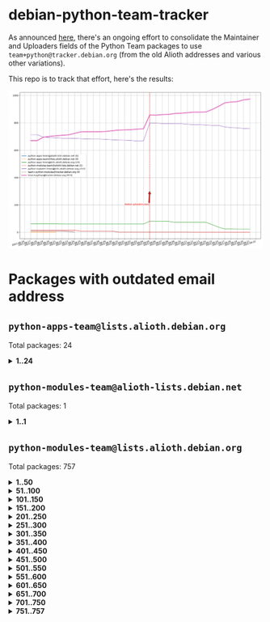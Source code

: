 # debian-python-team-tracker



As announced [here](https://lists.debian.org/debian-python/2021/08/msg00006.html), there's an ongoing effort to consolidate the Maintainer and Uploaders fields of the Python Team packages to use `team+python@tracker.debian.org` (from the old Alioth addresses and various other variations).



This repo is to track that effort, here's the results:



![Python team emails](images/python_team_emails.svg)


# Packages with outdated email address

## `python-apps-team@lists.alioth.debian.org`
Total packages: 24
<details>
<summary><b>1..24</b></summary>


| # | Package | Version |
| --- | --- | --- |
| 1 | [alot](https://tracker.debian.org/alot) | 0.9.1-2 |
| 2 | [archmage](https://tracker.debian.org/archmage) | 1:0.4.2.1-1 |
| 3 | [beets](https://tracker.debian.org/beets) | 1.4.9-7 |
| 4 | [ctop](https://tracker.debian.org/ctop) | 1.0.0-2.1 |
| 5 | [cython](https://tracker.debian.org/cython) | 0.29.14-1 |
| 6 | [db2twitter](https://tracker.debian.org/db2twitter) | 0.6-1.1 |
| 7 | [dodgy](https://tracker.debian.org/dodgy) | 0.1.9-3 |
| 8 | [etm](https://tracker.debian.org/etm) | 3.2.30-1.1 |
| 9 | [firmware-microbit-micropython](https://tracker.debian.org/firmware-microbit-micropython) | 1.0.1-2 |
| 10 | [flatlatex](https://tracker.debian.org/flatlatex) | 0.8-1.1 |
| 11 | [freealchemist](https://tracker.debian.org/freealchemist) | 0.5-1.1 |
| 12 | [kanboard-cli](https://tracker.debian.org/kanboard-cli) | 0.0.2-1.1 |
| 13 | [lightyears](https://tracker.debian.org/lightyears) | 1.4-2 |
| 14 | [muttdown](https://tracker.debian.org/muttdown) | 0.3.4-1 |
| 15 | [pelican](https://tracker.debian.org/pelican) | 4.0.1+dfsg-1.1 |
| 16 | [pipenv](https://tracker.debian.org/pipenv) | 11.9.0-1.1 |
| 17 | [prospector](https://tracker.debian.org/prospector) | 1.1.7-2 |
| 18 | [pybik](https://tracker.debian.org/pybik) | 3.0-3.1 |
| 19 | [radon](https://tracker.debian.org/radon) | 4.1.0+dfsg-1 |
| 20 | [retweet](https://tracker.debian.org/retweet) | 0.10-1.1 |
| 21 | [sen](https://tracker.debian.org/sen) | 0.6.1-0.1 |
| 22 | [sinntp](https://tracker.debian.org/sinntp) | 1.6-1.2 |
| 23 | [smem](https://tracker.debian.org/smem) | 1.5-1.1 |
| 24 | [voltron](https://tracker.debian.org/voltron) | 0.1.7+git20200109-1.1 |
</details>

## `python-modules-team@alioth-lists.debian.net`
Total packages: 1
<details>
<summary><b>1..1</b></summary>


| # | Package | Version |
| --- | --- | --- |
| 1 | [setuptools-scm](https://tracker.debian.org/setuptools-scm) | 4.1.2-3 |
</details>

## `python-modules-team@lists.alioth.debian.org`
Total packages: 757
<details>
<summary><b>1..50</b></summary>


| # | Package | Version |
| --- | --- | --- |
| 1 | [aiowsgi](https://tracker.debian.org/aiowsgi) | 0.7-1.1 |
| 2 | [anorack](https://tracker.debian.org/anorack) | 0.2.7-1 |
| 3 | [anosql](https://tracker.debian.org/anosql) | 1.0.1-1 |
| 4 | [appdirs](https://tracker.debian.org/appdirs) | 1.4.4-1 |
| 5 | [asn1crypto](https://tracker.debian.org/asn1crypto) | 1.4.0-1 |
| 6 | [astral](https://tracker.debian.org/astral) | 1.6.1-2 |
| 7 | [authheaders](https://tracker.debian.org/authheaders) | 0.13.0-1 |
| 8 | [authres](https://tracker.debian.org/authres) | 1.2.0-2 |
| 9 | [automat](https://tracker.debian.org/automat) | 20.2.0-1 |
| 10 | [azure-cosmos-table-python](https://tracker.debian.org/azure-cosmos-table-python) | 1.0.5+git20191025-5 |
| 11 | [babelfish](https://tracker.debian.org/babelfish) | 0.5.4-3 |
| 12 | [bdist-nsi](https://tracker.debian.org/bdist-nsi) | 0.1.5-2 |
| 13 | [behave](https://tracker.debian.org/behave) | 1.2.6-3 |
| 14 | [bernhard](https://tracker.debian.org/bernhard) | 0.2.6-2 |
| 15 | [betamax](https://tracker.debian.org/betamax) | 0.8.1-2 |
| 16 | [bibtexparser](https://tracker.debian.org/bibtexparser) | 1.1.0+ds-3 |
| 17 | [binaryornot](https://tracker.debian.org/binaryornot) | 0.4.4+dfsg-4 |
| 18 | [bitstruct](https://tracker.debian.org/bitstruct) | 8.9.0-1 |
| 19 | [blessings](https://tracker.debian.org/blessings) | 1.6-3 |
| 20 | [blinker](https://tracker.debian.org/blinker) | 1.4+dfsg1-0.3 |
| 21 | [bottleneck](https://tracker.debian.org/bottleneck) | 1.2.1+ds1-2 |
| 22 | [case](https://tracker.debian.org/case) | 1.5.3+dfsg-3 |
| 23 | [celery-batches](https://tracker.debian.org/celery-batches) | 0.2-2 |
| 24 | [celery-haystack](https://tracker.debian.org/celery-haystack) | 0.10-4 |
| 25 | [cerealizer](https://tracker.debian.org/cerealizer) | 0.8.1-3 |
| 26 | [chardet](https://tracker.debian.org/chardet) | 4.0.0-1 |
| 27 | [chargebee-python](https://tracker.debian.org/chargebee-python) | 1.6.6-1 |
| 28 | [chargebee2-python](https://tracker.debian.org/chargebee2-python) | 2.7.3-1 |
| 29 | [circuits](https://tracker.debian.org/circuits) | 3.1.0+ds1-2 |
| 30 | [codicefiscale](https://tracker.debian.org/codicefiscale) | 0.9+ds0-2 |
| 31 | [colorclass](https://tracker.debian.org/colorclass) | 2.2.0-2.1 |
| 32 | [colorspacious](https://tracker.debian.org/colorspacious) | 1.1.2-2 |
| 33 | [commonmark](https://tracker.debian.org/commonmark) | 0.9.1-3 |
| 34 | [configobj](https://tracker.debian.org/configobj) | 5.0.6-4 |
| 35 | [constantly](https://tracker.debian.org/constantly) | 15.1.0-2 |
| 36 | [contextlib2](https://tracker.debian.org/contextlib2) | 0.6.0.post1-1 |
| 37 | [cookiecutter](https://tracker.debian.org/cookiecutter) | 1.6.0-4 |
| 38 | [coreapi](https://tracker.debian.org/coreapi) | 2.3.3-4 |
| 39 | [coreschema](https://tracker.debian.org/coreschema) | 0.0.4-3 |
| 40 | [cov-core](https://tracker.debian.org/cov-core) | 1.15.0-3 |
| 41 | [cppy](https://tracker.debian.org/cppy) | 1.1.0-2 |
| 42 | [cram](https://tracker.debian.org/cram) | 0.7-4 |
| 43 | [cssutils](https://tracker.debian.org/cssutils) | 1.0.2-3 |
| 44 | [d2to1](https://tracker.debian.org/d2to1) | 0.2.12-2 |
| 45 | [deap](https://tracker.debian.org/deap) | 1.3.1-2 |
| 46 | [debiancontributors](https://tracker.debian.org/debiancontributors) | 0.7.8-2 |
| 47 | [defusedxml](https://tracker.debian.org/defusedxml) | 0.6.0-2 |
| 48 | [devpi-common](https://tracker.debian.org/devpi-common) | 3.2.2-1.1 |
| 49 | [django-ajax-selects](https://tracker.debian.org/django-ajax-selects) | 1.7.0-3 |
| 50 | [django-anymail](https://tracker.debian.org/django-anymail) | 7.1.0-1 |
</details>
<details>
<summary><b>51..100</b></summary>

| # | Package | Version |
| --- | --- | --- |
| 51 | [django-bitfield](https://tracker.debian.org/django-bitfield) | 1.9.6-2 |
| 52 | [django-countries](https://tracker.debian.org/django-countries) | 6.0-1 |
| 53 | [django-dirtyfields](https://tracker.debian.org/django-dirtyfields) | 1.3.1-2 |
| 54 | [django-downloadview](https://tracker.debian.org/django-downloadview) | 2.1.1-1 |
| 55 | [django-environ](https://tracker.debian.org/django-environ) | 0.4.4-2 |
| 56 | [django-filter](https://tracker.debian.org/django-filter) | 2.4.0-1 |
| 57 | [django-fsm-admin](https://tracker.debian.org/django-fsm-admin) | 1.2.4-2 |
| 58 | [django-guardian](https://tracker.debian.org/django-guardian) | 2.0.0-2 |
| 59 | [django-hvad](https://tracker.debian.org/django-hvad) | 1.8.0-1.1 |
| 60 | [django-impersonate](https://tracker.debian.org/django-impersonate) | 1.5-1 |
| 61 | [django-js-reverse](https://tracker.debian.org/django-js-reverse) | 0.7.3-1.1 |
| 62 | [django-macaddress](https://tracker.debian.org/django-macaddress) | 1.5.0-2 |
| 63 | [django-maintenancemode](https://tracker.debian.org/django-maintenancemode) | 0.11.3-1 |
| 64 | [django-markupfield](https://tracker.debian.org/django-markupfield) | 2.0.0-1 |
| 65 | [django-memoize](https://tracker.debian.org/django-memoize) | 2.2.0+dfsg-1 |
| 66 | [django-nose](https://tracker.debian.org/django-nose) | 1.4.6-2.1 |
| 67 | [django-notification](https://tracker.debian.org/django-notification) | 1.2.0-3 |
| 68 | [django-organizations](https://tracker.debian.org/django-organizations) | 1.1.2-1 |
| 69 | [django-pagination](https://tracker.debian.org/django-pagination) | 1.0.7-4 |
| 70 | [django-paintstore](https://tracker.debian.org/django-paintstore) | 0.2-4 |
| 71 | [django-picklefield](https://tracker.debian.org/django-picklefield) | 3.0.1-1 |
| 72 | [django-pipeline](https://tracker.debian.org/django-pipeline) | 1.6.14-3 |
| 73 | [django-q](https://tracker.debian.org/django-q) | 1.2.1-1 |
| 74 | [django-recurrence](https://tracker.debian.org/django-recurrence) | 1.10.3-1 |
| 75 | [django-redis-sessions](https://tracker.debian.org/django-redis-sessions) | 0.6.1-2 |
| 76 | [django-sass-processor](https://tracker.debian.org/django-sass-processor) | 0.8.2-1 |
| 77 | [django-setuptest](https://tracker.debian.org/django-setuptest) | 0.2.1-4 |
| 78 | [django-simple-redis-admin](https://tracker.debian.org/django-simple-redis-admin) | 1.4.0-2 |
| 79 | [django-stronghold](https://tracker.debian.org/django-stronghold) | 0.3.0+debian-2 |
| 80 | [django-uwsgi](https://tracker.debian.org/django-uwsgi) | 0.2.2-2 |
| 81 | [django-webpack-loader](https://tracker.debian.org/django-webpack-loader) | 0.6.0-2 |
| 82 | [django-websocket-redis](https://tracker.debian.org/django-websocket-redis) | 0.4.7-2 |
| 83 | [django-wkhtmltopdf](https://tracker.debian.org/django-wkhtmltopdf) | 3.3.0-1 |
| 84 | [django-xmlrpc](https://tracker.debian.org/django-xmlrpc) | 0.1.8-2 |
| 85 | [djangorestframework-api-key](https://tracker.debian.org/djangorestframework-api-key) | 2.0.0-2 |
| 86 | [djangorestframework-filters](https://tracker.debian.org/djangorestframework-filters) | 1.0.0.dev0-1 |
| 87 | [dkimpy](https://tracker.debian.org/dkimpy) | 1.0.5-1 |
| 88 | [dnsdiag](https://tracker.debian.org/dnsdiag) | 1.7.0-1 |
| 89 | [dnspython](https://tracker.debian.org/dnspython) | 2.0.0-1 |
| 90 | [dockerpty](https://tracker.debian.org/dockerpty) | 0.4.1-2 |
| 91 | [dominate](https://tracker.debian.org/dominate) | 2.3.1-2 |
| 92 | [doublex](https://tracker.debian.org/doublex) | 1.9.2-1 |
| 93 | [drf-generators](https://tracker.debian.org/drf-generators) | 0.5.0-1 |
| 94 | [easyprocess](https://tracker.debian.org/easyprocess) | 0.2.5-2 |
| 95 | [elasticsearch-curator](https://tracker.debian.org/elasticsearch-curator) | 5.8.1-1 |
| 96 | [entrypoints](https://tracker.debian.org/entrypoints) | 0.3-3 |
| 97 | [enum34](https://tracker.debian.org/enum34) | 1.1.6-4 |
| 98 | [enzyme](https://tracker.debian.org/enzyme) | 0.4.1-2 |
| 99 | [exam](https://tracker.debian.org/exam) | 0.10.5-3 |
| 100 | [factory-boy](https://tracker.debian.org/factory-boy) | 2.11.1-3 |
</details>
<details>
<summary><b>101..150</b></summary>

| # | Package | Version |
| --- | --- | --- |
| 101 | [faker](https://tracker.debian.org/faker) | 0.9.3-0.1 |
| 102 | [fakesleep](https://tracker.debian.org/fakesleep) | 0.1-2 |
| 103 | [fastchunking](https://tracker.debian.org/fastchunking) | 0.0.3-2 |
| 104 | [fastkml](https://tracker.debian.org/fastkml) | 0.11-3 |
| 105 | [feedgenerator](https://tracker.debian.org/feedgenerator) | 1.9-2 |
| 106 | [flake8-docstrings](https://tracker.debian.org/flake8-docstrings) | 1.1.0-1.1 |
| 107 | [flake8-polyfill](https://tracker.debian.org/flake8-polyfill) | 1.0.2-2 |
| 108 | [flask-api](https://tracker.debian.org/flask-api) | 1.1+dfsg-1.1 |
| 109 | [flask-assets](https://tracker.debian.org/flask-assets) | 2.0-1 |
| 110 | [flask-babelex](https://tracker.debian.org/flask-babelex) | 0.9.4-1 |
| 111 | [flask-bcrypt](https://tracker.debian.org/flask-bcrypt) | 0.7.1-2 |
| 112 | [flask-compress](https://tracker.debian.org/flask-compress) | 1.4.0-3 |
| 113 | [flask-gravatar](https://tracker.debian.org/flask-gravatar) | 0.4.2-2 |
| 114 | [flask-htmlmin](https://tracker.debian.org/flask-htmlmin) | 1.3.2-2 |
| 115 | [flask-ldapconn](https://tracker.debian.org/flask-ldapconn) | 0.7.2-1.1 |
| 116 | [flask-limiter](https://tracker.debian.org/flask-limiter) | 1.0.1-2 |
| 117 | [flask-login](https://tracker.debian.org/flask-login) | 0.5.0-1 |
| 118 | [flask-mail](https://tracker.debian.org/flask-mail) | 0.9.1+dfsg1-1.1 |
| 119 | [flask-mongoengine](https://tracker.debian.org/flask-mongoengine) | 0.9.3-4 |
| 120 | [flask-multistatic](https://tracker.debian.org/flask-multistatic) | 1.0-2 |
| 121 | [flask-paranoid](https://tracker.debian.org/flask-paranoid) | 0.2.0-3.1 |
| 122 | [flask-principal](https://tracker.debian.org/flask-principal) | 0.4.0-2 |
| 123 | [flask-script](https://tracker.debian.org/flask-script) | 2.0.6-2 |
| 124 | [flask-silk](https://tracker.debian.org/flask-silk) | 0.2-18 |
| 125 | [flask-wtf](https://tracker.debian.org/flask-wtf) | 0.14.3-1 |
| 126 | [flufl.bounce](https://tracker.debian.org/flufl.bounce) | 3.0.1-1 |
| 127 | [flufl.enum](https://tracker.debian.org/flufl.enum) | 4.1.1-3 |
| 128 | [flufl.i18n](https://tracker.debian.org/flufl.i18n) | 3.0.1-1 |
| 129 | [flufl.lock](https://tracker.debian.org/flufl.lock) | 5.0.1-1 |
| 130 | [flufl.password](https://tracker.debian.org/flufl.password) | 1.3-3 |
| 131 | [flufl.testing](https://tracker.debian.org/flufl.testing) | 0.7-2 |
| 132 | [freetype-py](https://tracker.debian.org/freetype-py) | 2.2.0-1 |
| 133 | [gerritlib](https://tracker.debian.org/gerritlib) | 0.8.0-2 |
| 134 | [gmplot](https://tracker.debian.org/gmplot) | 1.2.0-2 |
| 135 | [gpxpy](https://tracker.debian.org/gpxpy) | 1.4.2-1 |
| 136 | [gtextfsm](https://tracker.debian.org/gtextfsm) | 1.1.0-2 |
| 137 | [gtts](https://tracker.debian.org/gtts) | 2.0.3-1 |
| 138 | [gtts-token](https://tracker.debian.org/gtts-token) | 1.1.3-1 |
| 139 | [guzzle-sphinx-theme](https://tracker.debian.org/guzzle-sphinx-theme) | 0.7.11-5 |
| 140 | [hachoir](https://tracker.debian.org/hachoir) | 3.1.0+dfsg-3 |
| 141 | [haproxy-log-analysis](https://tracker.debian.org/haproxy-log-analysis) | 2.0~b0-2 |
| 142 | [heapdict](https://tracker.debian.org/heapdict) | 1.0.1-1 |
| 143 | [hiro](https://tracker.debian.org/hiro) | 0.5-2 |
| 144 | [httpx](https://tracker.debian.org/httpx) | 0.16.1-1 |
| 145 | [hyperlink](https://tracker.debian.org/hyperlink) | 19.0.0-2 |
| 146 | [hypothesis-auto](https://tracker.debian.org/hypothesis-auto) | 1.1.4-2 |
| 147 | [importmagic](https://tracker.debian.org/importmagic) | 0.1.7-2 |
| 148 | [inflection](https://tracker.debian.org/inflection) | 0.3.1-2 |
| 149 | [ipdb](https://tracker.debian.org/ipdb) | 0.13.3-1 |
| 150 | [isodate](https://tracker.debian.org/isodate) | 0.6.0-2 |
</details>
<details>
<summary><b>151..200</b></summary>

| # | Package | Version |
| --- | --- | --- |
| 151 | [itypes](https://tracker.debian.org/itypes) | 1.1.0-4 |
| 152 | [jaraco.itertools](https://tracker.debian.org/jaraco.itertools) | 2.0.1-4 |
| 153 | [javaproperties](https://tracker.debian.org/javaproperties) | 0.7.0-1 |
| 154 | [jinja2-time](https://tracker.debian.org/jinja2-time) | 0.2.0-2 |
| 155 | [jpy](https://tracker.debian.org/jpy) | 0.9.0-3 |
| 156 | [jpylyzer](https://tracker.debian.org/jpylyzer) | 2.0.0-3 |
| 157 | [json-tricks](https://tracker.debian.org/json-tricks) | 3.11.0-2 |
| 158 | [jsonhyperschema-codec](https://tracker.debian.org/jsonhyperschema-codec) | 1.0.3-2 |
| 159 | [jsonpickle](https://tracker.debian.org/jsonpickle) | 1.2-1 |
| 160 | [junos-eznc](https://tracker.debian.org/junos-eznc) | 2.1.7-3 |
| 161 | [jupyter-sphinx-theme](https://tracker.debian.org/jupyter-sphinx-theme) | 0.0.6+ds1-10 |
| 162 | [kitchen](https://tracker.debian.org/kitchen) | 1.2.6-2 |
| 163 | [kivy](https://tracker.debian.org/kivy) | 1.11.0-2 |
| 164 | [kiwisolver](https://tracker.debian.org/kiwisolver) | 1.3.1-1 |
| 165 | [lazr.delegates](https://tracker.debian.org/lazr.delegates) | 2.0.3-2 |
| 166 | [lazr.smtptest](https://tracker.debian.org/lazr.smtptest) | 2.0.3-2 |
| 167 | [lexicon](https://tracker.debian.org/lexicon) | 3.3.17-1 |
| 168 | [libthumbor](https://tracker.debian.org/libthumbor) | 1.3.3-2 |
| 169 | [logilab-constraint](https://tracker.debian.org/logilab-constraint) | 0.6.0-2 |
| 170 | [mako](https://tracker.debian.org/mako) | 1.1.3+ds1-2 |
| 171 | [mando](https://tracker.debian.org/mando) | 0.6.4-5 |
| 172 | [manuel](https://tracker.debian.org/manuel) | 1.10.1-2 |
| 173 | [markupsafe](https://tracker.debian.org/markupsafe) | 1.1.1-1 |
| 174 | [mercurial-extension-utils](https://tracker.debian.org/mercurial-extension-utils) | 1.5.1-1 |
| 175 | [mercurial-extension-utils](https://tracker.debian.org/mercurial-extension-utils) | 1.5.1-3 |
| 176 | [mercurial-keyring](https://tracker.debian.org/mercurial-keyring) | 1.3.1-3 |
| 177 | [microsoft-authentication-extensions-for-python](https://tracker.debian.org/microsoft-authentication-extensions-for-python) | 0.3.0-1 |
| 178 | [milksnake](https://tracker.debian.org/milksnake) | 0.1.5-1 |
| 179 | [mimerender](https://tracker.debian.org/mimerender) | 0.6.0-2 |
| 180 | [mmllib](https://tracker.debian.org/mmllib) | 0.3.0.post1-2 |
| 181 | [mockldap](https://tracker.debian.org/mockldap) | 0.3.0-4 |
| 182 | [modernize](https://tracker.debian.org/modernize) | 0.7-2 |
| 183 | [moksha.common](https://tracker.debian.org/moksha.common) | 1.2.5-4 |
| 184 | [more-itertools](https://tracker.debian.org/more-itertools) | 4.2.0-3 |
| 185 | [mrtparse](https://tracker.debian.org/mrtparse) | 1.6-2 |
| 186 | [multiprocess](https://tracker.debian.org/multiprocess) | 0.70.11.1-1 |
| 187 | [musicbrainzngs](https://tracker.debian.org/musicbrainzngs) | 0.7.1-2 |
| 188 | [mutagen](https://tracker.debian.org/mutagen) | 1.45.1-2 |
| 189 | [mwic](https://tracker.debian.org/mwic) | 0.7.8-1 |
| 190 | [mysql-connector-python](https://tracker.debian.org/mysql-connector-python) | 8.0.15-2 |
| 191 | [nb2plots](https://tracker.debian.org/nb2plots) | 0.6-2 |
| 192 | [netifaces](https://tracker.debian.org/netifaces) | 0.10.9-0.2 |
| 193 | [netmiko](https://tracker.debian.org/netmiko) | 2.4.2-1 |
| 194 | [networkx](https://tracker.debian.org/networkx) | 2.5+ds-2 |
| 195 | [nose](https://tracker.debian.org/nose) | 1.3.7-6 |
| 196 | [nose](https://tracker.debian.org/nose) | 1.3.7-7 |
| 197 | [nose2](https://tracker.debian.org/nose2) | 0.9.2-1 |
| 198 | [nose2-cov](https://tracker.debian.org/nose2-cov) | 1.0a4-3 |
| 199 | [ntplib](https://tracker.debian.org/ntplib) | 0.3.3-2 |
| 200 | [numpy-stl](https://tracker.debian.org/numpy-stl) | 2.9.0-1 |
</details>
<details>
<summary><b>201..250</b></summary>

| # | Package | Version |
| --- | --- | --- |
| 201 | [numpydoc](https://tracker.debian.org/numpydoc) | 1.1.0-3 |
| 202 | [obsub](https://tracker.debian.org/obsub) | 0.2-4 |
| 203 | [okasha](https://tracker.debian.org/okasha) | 0.2.4-4 |
| 204 | [overpass](https://tracker.debian.org/overpass) | 0.7-1 |
| 205 | [paramiko](https://tracker.debian.org/paramiko) | 2.7.2-1 |
| 206 | [pastescript](https://tracker.debian.org/pastescript) | 2.0.2-4 |
| 207 | [pcapy](https://tracker.debian.org/pcapy) | 0.11.4-2 |
| 208 | [pdfkit](https://tracker.debian.org/pdfkit) | 0.6.1-2 |
| 209 | [pep8](https://tracker.debian.org/pep8) | 1.7.1-9 |
| 210 | [pep8-naming](https://tracker.debian.org/pep8-naming) | 0.10.0-1 |
| 211 | [pg8000](https://tracker.debian.org/pg8000) | 1.10.6-2 |
| 212 | [pidcat](https://tracker.debian.org/pidcat) | 2.1.0-4 |
| 213 | [pilkit](https://tracker.debian.org/pilkit) | 2.0-3 |
| 214 | [plastex](https://tracker.debian.org/plastex) | 2.1-2 |
| 215 | [ply](https://tracker.debian.org/ply) | 3.11-4 |
| 216 | [portio](https://tracker.debian.org/portio) | 0.5-4 |
| 217 | [postgresfixture](https://tracker.debian.org/postgresfixture) | 0.4.2-1 |
| 218 | [power](https://tracker.debian.org/power) | 1.4+dfsg-4 |
| 219 | [pprintpp](https://tracker.debian.org/pprintpp) | 0.4.0-2 |
| 220 | [preggy](https://tracker.debian.org/preggy) | 1.4.4-1 |
| 221 | [prettytable](https://tracker.debian.org/prettytable) | 0.7.2-5 |
| 222 | [proxmoxer](https://tracker.debian.org/proxmoxer) | 1.0.3-2 |
| 223 | [ptable](https://tracker.debian.org/ptable) | 0.9.2-2 |
| 224 | [py-macaroon-bakery](https://tracker.debian.org/py-macaroon-bakery) | 1.3.1-1 |
| 225 | [py-radix](https://tracker.debian.org/py-radix) | 0.10.0-3 |
| 226 | [py3dns](https://tracker.debian.org/py3dns) | 3.2.1-1 |
| 227 | [pyacoustid](https://tracker.debian.org/pyacoustid) | 1.2.0-2 |
| 228 | [pyasn1](https://tracker.debian.org/pyasn1) | 0.4.8-1 |
| 229 | [pybindgen](https://tracker.debian.org/pybindgen) | 0.20.0+dfsg1-2 |
| 230 | [pycairo](https://tracker.debian.org/pycairo) | 1.16.2-3 |
| 231 | [pycairo](https://tracker.debian.org/pycairo) | 1.16.2-4 |
| 232 | [pycallgraph](https://tracker.debian.org/pycallgraph) | 1.1.3-1.2 |
| 233 | [pycares](https://tracker.debian.org/pycares) | 3.1.1-1 |
| 234 | [pychm](https://tracker.debian.org/pychm) | 0.8.6-2 |
| 235 | [pycifrw](https://tracker.debian.org/pycifrw) | 4.4-2 |
| 236 | [pyclamd](https://tracker.debian.org/pyclamd) | 0.4.0-2 |
| 237 | [pycodestyle](https://tracker.debian.org/pycodestyle) | 2.6.0-1 |
| 238 | [pycparser](https://tracker.debian.org/pycparser) | 2.20-3 |
| 239 | [pycryptodome](https://tracker.debian.org/pycryptodome) | 3.9.7+dfsg1-1 |
| 240 | [pycxx](https://tracker.debian.org/pycxx) | 7.1.4-0.1 |
| 241 | [pydbus](https://tracker.debian.org/pydbus) | 0.6.0-4 |
| 242 | [pydenticon](https://tracker.debian.org/pydenticon) | 0.3.1-2 |
| 243 | [pydispatcher](https://tracker.debian.org/pydispatcher) | 2.0.5-2 |
| 244 | [pydle](https://tracker.debian.org/pydle) | 0.9.4-2 |
| 245 | [pyeapi](https://tracker.debian.org/pyeapi) | 0.8.1-2 |
| 246 | [pyee](https://tracker.debian.org/pyee) | 7.0.2-1 |
| 247 | [pyenchant](https://tracker.debian.org/pyenchant) | 3.2.0-1 |
| 248 | [pyfg](https://tracker.debian.org/pyfg) | 0.50-2 |
| 249 | [pyfiglet](https://tracker.debian.org/pyfiglet) | 0.8.0+dfsg-1 |
| 250 | [pyfribidi](https://tracker.debian.org/pyfribidi) | 0.12.0+repack-7 |
</details>
<details>
<summary><b>251..300</b></summary>

| # | Package | Version |
| --- | --- | --- |
| 251 | [pygame](https://tracker.debian.org/pygame) | 1.9.6+dfsg-2 |
| 252 | [pygeoif](https://tracker.debian.org/pygeoif) | 0.7-2 |
| 253 | [pygithub](https://tracker.debian.org/pygithub) | 1.43.7-1 |
| 254 | [pygments](https://tracker.debian.org/pygments) | 2.3.1+dfsg-3 |
| 255 | [pygtail](https://tracker.debian.org/pygtail) | 0.6.1-2 |
| 256 | [pygtkspellcheck](https://tracker.debian.org/pygtkspellcheck) | 4.0.5-2 |
| 257 | [pyhamcrest](https://tracker.debian.org/pyhamcrest) | 1.9.0-3 |
| 258 | [pyicu](https://tracker.debian.org/pyicu) | 2.5-1 |
| 259 | [pyinotify](https://tracker.debian.org/pyinotify) | 0.9.6-1.3 |
| 260 | [pyiosxr](https://tracker.debian.org/pyiosxr) | 0.52-1.1 |
| 261 | [pyjavaproperties](https://tracker.debian.org/pyjavaproperties) | 0.7-2 |
| 262 | [pyjokes](https://tracker.debian.org/pyjokes) | 0.5.0-3 |
| 263 | [pykcs11](https://tracker.debian.org/pykcs11) | 1.5.10-1 |
| 264 | [pylama](https://tracker.debian.org/pylama) | 7.4.3-3 |
| 265 | [pylibmc](https://tracker.debian.org/pylibmc) | 1.5.2-3 |
| 266 | [pylint-celery](https://tracker.debian.org/pylint-celery) | 0.3-5 |
| 267 | [pylint-common](https://tracker.debian.org/pylint-common) | 0.2.5-4 |
| 268 | [pylint-django](https://tracker.debian.org/pylint-django) | 2.0.13-1 |
| 269 | [pylint-flask](https://tracker.debian.org/pylint-flask) | 0.5-4 |
| 270 | [pylint-plugin-utils](https://tracker.debian.org/pylint-plugin-utils) | 0.6-1 |
| 271 | [pymacs](https://tracker.debian.org/pymacs) | 0.25-3 |
| 272 | [pymilter](https://tracker.debian.org/pymilter) | 1.0.4-2 |
| 273 | [pymodbus](https://tracker.debian.org/pymodbus) | 2.1.0+dfsg-2 |
| 274 | [pymssql](https://tracker.debian.org/pymssql) | 2.1.4+dfsg-3 |
| 275 | [pymupdf](https://tracker.debian.org/pymupdf) | 1.17.4+ds1-2 |
| 276 | [pynag](https://tracker.debian.org/pynag) | 1.1.2+dfsg-2 |
| 277 | [pynliner](https://tracker.debian.org/pynliner) | 0.8.0-2 |
| 278 | [pyopengl](https://tracker.debian.org/pyopengl) | 3.1.5+dfsg-1 |
| 279 | [pypandoc](https://tracker.debian.org/pypandoc) | 1.5+ds0-1 |
| 280 | [pyparsing](https://tracker.debian.org/pyparsing) | 2.4.7-1 |
| 281 | [pyphen](https://tracker.debian.org/pyphen) | 0.9.5-3 |
| 282 | [pyprind](https://tracker.debian.org/pyprind) | 2.11.2-2 |
| 283 | [pyquery](https://tracker.debian.org/pyquery) | 1.2.9-4 |
| 284 | [pyrad](https://tracker.debian.org/pyrad) | 2.1-2 |
| 285 | [pyrfc3339](https://tracker.debian.org/pyrfc3339) | 1.1-2 |
| 286 | [pyrsistent](https://tracker.debian.org/pyrsistent) | 0.15.5-1 |
| 287 | [pysendfile](https://tracker.debian.org/pysendfile) | 2.0.1-3 |
| 288 | [pysimplesoap](https://tracker.debian.org/pysimplesoap) | 1.16.2-3 |
| 289 | [pysmi](https://tracker.debian.org/pysmi) | 0.3.2-2 |
| 290 | [pysodium](https://tracker.debian.org/pysodium) | 0.7.0-2 |
| 291 | [pyspf](https://tracker.debian.org/pyspf) | 2.0.14-2 |
| 292 | [pysrt](https://tracker.debian.org/pysrt) | 1.0.1-2 |
| 293 | [pyssim](https://tracker.debian.org/pyssim) | 0.2-2 |
| 294 | [pystemd](https://tracker.debian.org/pystemd) | 0.7.0-4 |
| 295 | [pysubnettree](https://tracker.debian.org/pysubnettree) | 0.33-1 |
| 296 | [pytaglib](https://tracker.debian.org/pytaglib) | 0.3.6+dfsg-2 |
| 297 | [pytds](https://tracker.debian.org/pytds) | 1.10.0-1 |
| 298 | [pytest-arraydiff](https://tracker.debian.org/pytest-arraydiff) | 0.3-1 |
| 299 | [pytest-bdd](https://tracker.debian.org/pytest-bdd) | 3.2.1-1 |
| 300 | [pytest-cookies](https://tracker.debian.org/pytest-cookies) | 0.4.0-1 |
</details>
<details>
<summary><b>301..350</b></summary>

| # | Package | Version |
| --- | --- | --- |
| 301 | [pytest-django](https://tracker.debian.org/pytest-django) | 3.5.1-1 |
| 302 | [pytest-expect](https://tracker.debian.org/pytest-expect) | 1.1.0-2 |
| 303 | [pytest-forked](https://tracker.debian.org/pytest-forked) | 1.3.0-1 |
| 304 | [pytest-helpers-namespace](https://tracker.debian.org/pytest-helpers-namespace) | 2019.1.8-1 |
| 305 | [pytest-httpbin](https://tracker.debian.org/pytest-httpbin) | 1.0.0-2 |
| 306 | [pytest-instafail](https://tracker.debian.org/pytest-instafail) | 0.4.2-1 |
| 307 | [pytest-remotedata](https://tracker.debian.org/pytest-remotedata) | 0.3.2-1 |
| 308 | [pytest-runner](https://tracker.debian.org/pytest-runner) | 2.11.1-1.2 |
| 309 | [pytest-sugar](https://tracker.debian.org/pytest-sugar) | 0.9.4-1 |
| 310 | [pytest-tornado](https://tracker.debian.org/pytest-tornado) | 0.8.1-1 |
| 311 | [pytest-vcr](https://tracker.debian.org/pytest-vcr) | 1.0.2-2 |
| 312 | [pytest-xvfb](https://tracker.debian.org/pytest-xvfb) | 1.2.0-1 |
| 313 | [python-activipy](https://tracker.debian.org/python-activipy) | 0.1-7 |
| 314 | [python-adal](https://tracker.debian.org/python-adal) | 1.2.2-1 |
| 315 | [python-agate](https://tracker.debian.org/python-agate) | 1.6.1-1 |
| 316 | [python-agate-excel](https://tracker.debian.org/python-agate-excel) | 0.2.3-1 |
| 317 | [python-aiohttp-security](https://tracker.debian.org/python-aiohttp-security) | 0.4.0-2 |
| 318 | [python-aiohttp-session](https://tracker.debian.org/python-aiohttp-session) | 2.9.0-2 |
| 319 | [python-aioinflux](https://tracker.debian.org/python-aioinflux) | 0.9.0-2 |
| 320 | [python-aiomeasures](https://tracker.debian.org/python-aiomeasures) | 0.5.14-3 |
| 321 | [python-altair](https://tracker.debian.org/python-altair) | 4.0.1-2 |
| 322 | [python-altgraph](https://tracker.debian.org/python-altgraph) | 0.17+ds0-1 |
| 323 | [python-amqplib](https://tracker.debian.org/python-amqplib) | 1.0.2-2 |
| 324 | [python-anyjson](https://tracker.debian.org/python-anyjson) | 0.3.3-2 |
| 325 | [python-apptools](https://tracker.debian.org/python-apptools) | 4.5.0-1.1 |
| 326 | [python-aptly](https://tracker.debian.org/python-aptly) | 0.12.10-2 |
| 327 | [python-argon2](https://tracker.debian.org/python-argon2) | 18.3.0-2 |
| 328 | [python-args](https://tracker.debian.org/python-args) | 0.1.0-3 |
| 329 | [python-arpy](https://tracker.debian.org/python-arpy) | 1.1.1-4 |
| 330 | [python-astor](https://tracker.debian.org/python-astor) | 0.8.1-1 |
| 331 | [python-async-timeout](https://tracker.debian.org/python-async-timeout) | 3.0.1-1.1 |
| 332 | [python-azure-devtools](https://tracker.debian.org/python-azure-devtools) | 1.2.0-1 |
| 333 | [python-base58](https://tracker.debian.org/python-base58) | 1.0.3-1.1 |
| 334 | [python-bcdoc](https://tracker.debian.org/python-bcdoc) | 0.16.0-2 |
| 335 | [python-bioblend](https://tracker.debian.org/python-bioblend) | 0.7.0-3 |
| 336 | [python-bitbucket-api](https://tracker.debian.org/python-bitbucket-api) | 0.5.0-3 |
| 337 | [python-box](https://tracker.debian.org/python-box) | 3.4.6-2 |
| 338 | [python-btrees](https://tracker.debian.org/python-btrees) | 4.3.1-2 |
| 339 | [python-cachecontrol](https://tracker.debian.org/python-cachecontrol) | 0.12.6-1 |
| 340 | [python-can](https://tracker.debian.org/python-can) | 3.3.2.final~github-2 |
| 341 | [python-cement](https://tracker.debian.org/python-cement) | 2.10.0-2 |
| 342 | [python-cerberus](https://tracker.debian.org/python-cerberus) | 1.3.2-1 |
| 343 | [python-click](https://tracker.debian.org/python-click) | 7.1.2-1 |
| 344 | [python-click-log](https://tracker.debian.org/python-click-log) | 0.2.1-2 |
| 345 | [python-click-threading](https://tracker.debian.org/python-click-threading) | 0.4.4-2 |
| 346 | [python-clint](https://tracker.debian.org/python-clint) | 0.5.1-3 |
| 347 | [python-cluster](https://tracker.debian.org/python-cluster) | 1.3.3-3 |
| 348 | [python-cmarkgfm](https://tracker.debian.org/python-cmarkgfm) | 0.4.2-1 |
| 349 | [python-coloredlogs](https://tracker.debian.org/python-coloredlogs) | 7.3-2 |
| 350 | [python-colour](https://tracker.debian.org/python-colour) | 0.1.5-2 |
</details>
<details>
<summary><b>351..400</b></summary>

| # | Package | Version |
| --- | --- | --- |
| 351 | [python-commentjson](https://tracker.debian.org/python-commentjson) | 0.8.3-2 |
| 352 | [python-consul](https://tracker.debian.org/python-consul) | 0.7.1-1.1 |
| 353 | [python-cookies](https://tracker.debian.org/python-cookies) | 2.2.1-3 |
| 354 | [python-cpuinfo](https://tracker.debian.org/python-cpuinfo) | 5.0.0-2 |
| 355 | [python-crcmod](https://tracker.debian.org/python-crcmod) | 1.7+dfsg-2 |
| 356 | [python-cs](https://tracker.debian.org/python-cs) | 2.7.1-1 |
| 357 | [python-cssselect2](https://tracker.debian.org/python-cssselect2) | 0.3.0-1 |
| 358 | [python-cycler](https://tracker.debian.org/python-cycler) | 0.10.0-3 |
| 359 | [python-daiquiri](https://tracker.debian.org/python-daiquiri) | 1.6.0-1 |
| 360 | [python-dbfread](https://tracker.debian.org/python-dbfread) | 2.0.7-3 |
| 361 | [python-decorator](https://tracker.debian.org/python-decorator) | 4.4.2-2 |
| 362 | [python-demjson](https://tracker.debian.org/python-demjson) | 2.2.4-5 |
| 363 | [python-diaspy](https://tracker.debian.org/python-diaspy) | 0.6.0-2 |
| 364 | [python-dict2xml](https://tracker.debian.org/python-dict2xml) | 1.7.0-1 |
| 365 | [python-dictobj](https://tracker.debian.org/python-dictobj) | 0.4-4 |
| 366 | [python-distro](https://tracker.debian.org/python-distro) | 1.5.0-1 |
| 367 | [python-distutils-extra](https://tracker.debian.org/python-distutils-extra) | 2.45 |
| 368 | [python-django-braces](https://tracker.debian.org/python-django-braces) | 1.14.0-1 |
| 369 | [python-django-casclient](https://tracker.debian.org/python-django-casclient) | 1.5.3-1 |
| 370 | [python-django-dbconn-retry](https://tracker.debian.org/python-django-dbconn-retry) | 0.1.5-1.1 |
| 371 | [python-django-etcd-settings](https://tracker.debian.org/python-django-etcd-settings) | 0.1.13+dfsg-3 |
| 372 | [python-django-gravatar2](https://tracker.debian.org/python-django-gravatar2) | 1.4.4-2 |
| 373 | [python-django-imagekit](https://tracker.debian.org/python-django-imagekit) | 4.0.2-3 |
| 374 | [python-django-jsonfield](https://tracker.debian.org/python-django-jsonfield) | 1.4.0-2 |
| 375 | [python-django-ordered-model](https://tracker.debian.org/python-django-ordered-model) | 3.4.1-1 |
| 376 | [python-django-push-notifications](https://tracker.debian.org/python-django-push-notifications) | 1.4.1-1 |
| 377 | [python-django-rest-framework-guardian](https://tracker.debian.org/python-django-rest-framework-guardian) | 0.3.0-2 |
| 378 | [python-django-rest-hooks](https://tracker.debian.org/python-django-rest-hooks) | 1.6.0-1.1 |
| 379 | [python-django-rules](https://tracker.debian.org/python-django-rules) | 2.2.0-1 |
| 380 | [python-django-simple-history](https://tracker.debian.org/python-django-simple-history) | 2.7.0-1.1 |
| 381 | [python-django-split-settings](https://tracker.debian.org/python-django-split-settings) | 0.3.0-2 |
| 382 | [python-dmidecode](https://tracker.debian.org/python-dmidecode) | 3.12.2-11 |
| 383 | [python-dnslib](https://tracker.debian.org/python-dnslib) | 0.9.14-1 |
| 384 | [python-docutils](https://tracker.debian.org/python-docutils) | 0.16+dfsg-2 |
| 385 | [python-doubleratchet](https://tracker.debian.org/python-doubleratchet) | 0.6.0-2 |
| 386 | [python-dpkt](https://tracker.debian.org/python-dpkt) | 1.9.2-2 |
| 387 | [python-dynaconf](https://tracker.debian.org/python-dynaconf) | 2.2.3-2 |
| 388 | [python-easywebdav](https://tracker.debian.org/python-easywebdav) | 1.2.0-8 |
| 389 | [python-eliot](https://tracker.debian.org/python-eliot) | 1.11.0-1 |
| 390 | [python-enable](https://tracker.debian.org/python-enable) | 4.8.1-1 |
| 391 | [python-envisage](https://tracker.debian.org/python-envisage) | 4.9.0-2.1 |
| 392 | [python-envparse](https://tracker.debian.org/python-envparse) | 0.2.0-2 |
| 393 | [python-envs](https://tracker.debian.org/python-envs) | 1.2.6-1.1 |
| 394 | [python-epc](https://tracker.debian.org/python-epc) | 0.0.5-3 |
| 395 | [python-etcd](https://tracker.debian.org/python-etcd) | 0.4.5-2 |
| 396 | [python-ethtool](https://tracker.debian.org/python-ethtool) | 0.14-3 |
| 397 | [python-ewmh](https://tracker.debian.org/python-ewmh) | 0.1.6-2 |
| 398 | [python-exchangelib](https://tracker.debian.org/python-exchangelib) | 3.2.0-1 |
| 399 | [python-exotel](https://tracker.debian.org/python-exotel) | 0.1.5-2 |
| 400 | [python-fastimport](https://tracker.debian.org/python-fastimport) | 0.9.8-5 |
</details>
<details>
<summary><b>401..450</b></summary>

| # | Package | Version |
| --- | --- | --- |
| 401 | [python-feather-format](https://tracker.debian.org/python-feather-format) | 0.3.1+dfsg1-4 |
| 402 | [python-flaky](https://tracker.debian.org/python-flaky) | 3.7.0-1 |
| 403 | [python-flask-jwt-extended](https://tracker.debian.org/python-flask-jwt-extended) | 3.24.1-2 |
| 404 | [python-flask-marshmallow](https://tracker.debian.org/python-flask-marshmallow) | 0.10.1-4 |
| 405 | [python-flask-seeder](https://tracker.debian.org/python-flask-seeder) | 0.1~a2-2 |
| 406 | [python-flor](https://tracker.debian.org/python-flor) | 1.1.3-1 |
| 407 | [python-ftputil](https://tracker.debian.org/python-ftputil) | 3.4-3 |
| 408 | [python-fudge](https://tracker.debian.org/python-fudge) | 1.1.0-2 |
| 409 | [python-gammu](https://tracker.debian.org/python-gammu) | 2.12-2 |
| 410 | [python-gear](https://tracker.debian.org/python-gear) | 0.5.8-5 |
| 411 | [python-genty](https://tracker.debian.org/python-genty) | 1.3.2-1 |
| 412 | [python-geoip](https://tracker.debian.org/python-geoip) | 1.3.2-3 |
| 413 | [python-geoip2](https://tracker.debian.org/python-geoip2) | 2.9.0+dfsg1-2 |
| 414 | [python-getdns](https://tracker.debian.org/python-getdns) | 1.0.0~b1-2 |
| 415 | [python-gflags](https://tracker.debian.org/python-gflags) | 1.5.1-7 |
| 416 | [python-glob2](https://tracker.debian.org/python-glob2) | 0.5-3 |
| 417 | [python-gmpy2](https://tracker.debian.org/python-gmpy2) | 2.1.0~b5-0.1 |
| 418 | [python-gntp](https://tracker.debian.org/python-gntp) | 1.0.3-2 |
| 419 | [python-gnupg](https://tracker.debian.org/python-gnupg) | 0.4.6-1 |
| 420 | [python-grpc-tools](https://tracker.debian.org/python-grpc-tools) | 1.14.1-1 |
| 421 | [python-guizero](https://tracker.debian.org/python-guizero) | 1.1.0+dfsg1-2 |
| 422 | [python-hashids](https://tracker.debian.org/python-hashids) | 1.3.1-1 |
| 423 | [python-hidapi](https://tracker.debian.org/python-hidapi) | 0.9.0.post3-2 |
| 424 | [python-hiredis](https://tracker.debian.org/python-hiredis) | 1.0.1-1 |
| 425 | [python-hpilo](https://tracker.debian.org/python-hpilo) | 4.3-3 |
| 426 | [python-html2text](https://tracker.debian.org/python-html2text) | 2020.1.16-1 |
| 427 | [python-http-parser](https://tracker.debian.org/python-http-parser) | 0.9.0-1 |
| 428 | [python-httptools](https://tracker.debian.org/python-httptools) | 0.1.1-1 |
| 429 | [python-ibm-cloud-sdk-core](https://tracker.debian.org/python-ibm-cloud-sdk-core) | 1.6.2-1 |
| 430 | [python-icalendar](https://tracker.debian.org/python-icalendar) | 4.0.3-4 |
| 431 | [python-idna](https://tracker.debian.org/python-idna) | 2.10-1 |
| 432 | [python-imagesize](https://tracker.debian.org/python-imagesize) | 1.2.0-2 |
| 433 | [python-iniparse](https://tracker.debian.org/python-iniparse) | 0.4-3 |
| 434 | [python-ipaddr](https://tracker.debian.org/python-ipaddr) | 2.2.0-4 |
| 435 | [python-ipaddress](https://tracker.debian.org/python-ipaddress) | 1.0.23-1 |
| 436 | [python-ipfix](https://tracker.debian.org/python-ipfix) | 0.9.7-2 |
| 437 | [python-irodsclient](https://tracker.debian.org/python-irodsclient) | 0.8.1-2 |
| 438 | [python-isc-dhcp-leases](https://tracker.debian.org/python-isc-dhcp-leases) | 0.9.1-2 |
| 439 | [python-iso3166](https://tracker.debian.org/python-iso3166) | 0.8.git20170319-2 |
| 440 | [python-isoweek](https://tracker.debian.org/python-isoweek) | 1.3.3-3 |
| 441 | [python-jmespath](https://tracker.debian.org/python-jmespath) | 0.10.0-1 |
| 442 | [python-jsonrpc](https://tracker.debian.org/python-jsonrpc) | 1.13.0-1 |
| 443 | [python-junit-xml](https://tracker.debian.org/python-junit-xml) | 1.9-1 |
| 444 | [python-kanboard](https://tracker.debian.org/python-kanboard) | 1.0.1-1.1 |
| 445 | [python-keepalive](https://tracker.debian.org/python-keepalive) | 0.5-2 |
| 446 | [python-keyring](https://tracker.debian.org/python-keyring) | 18.0.1-2 |
| 447 | [python-langdetect](https://tracker.debian.org/python-langdetect) | 1.0.7-4 |
| 448 | [python-ldap](https://tracker.debian.org/python-ldap) | 3.2.0-4 |
| 449 | [python-ldapdomaindump](https://tracker.debian.org/python-ldapdomaindump) | 0.9.3-1 |
| 450 | [python-leather](https://tracker.debian.org/python-leather) | 0.3.3-1.1 |
</details>
<details>
<summary><b>451..500</b></summary>

| # | Package | Version |
| --- | --- | --- |
| 451 | [python-libais](https://tracker.debian.org/python-libais) | 0.17+git.20190917.master.e464cf8-2 |
| 452 | [python-libguess](https://tracker.debian.org/python-libguess) | 1.1-4 |
| 453 | [python-logfury](https://tracker.debian.org/python-logfury) | 0.1.2-4 |
| 454 | [python-lupa](https://tracker.debian.org/python-lupa) | 1.9+dfsg-1 |
| 455 | [python-lzo](https://tracker.debian.org/python-lzo) | 1.12-3 |
| 456 | [python-macholib](https://tracker.debian.org/python-macholib) | 1.14+ds0-1 |
| 457 | [python-mailer](https://tracker.debian.org/python-mailer) | 0.8.1-4 |
| 458 | [python-marshmallow-sqlalchemy](https://tracker.debian.org/python-marshmallow-sqlalchemy) | 0.19.0-1 |
| 459 | [python-mastodon](https://tracker.debian.org/python-mastodon) | 1.5.1-1 |
| 460 | [python-mbed-host-tests](https://tracker.debian.org/python-mbed-host-tests) | 1.4.4-3 |
| 461 | [python-mbed-ls](https://tracker.debian.org/python-mbed-ls) | 1.6.2+dfsg-3 |
| 462 | [python-mccabe](https://tracker.debian.org/python-mccabe) | 0.6.1-3 |
| 463 | [python-measurement](https://tracker.debian.org/python-measurement) | 2.0.1-2 |
| 464 | [python-mechanize](https://tracker.debian.org/python-mechanize) | 1:0.4.5-2 |
| 465 | [python-meld3](https://tracker.debian.org/python-meld3) | 1.0.2-3 |
| 466 | [python-mkdocs](https://tracker.debian.org/python-mkdocs) | 1.1.2+dfsg-1 |
| 467 | [python-mnemonic](https://tracker.debian.org/python-mnemonic) | 0.19-1 |
| 468 | [python-model-mommy](https://tracker.debian.org/python-model-mommy) | 1.6.0-2 |
| 469 | [python-morris](https://tracker.debian.org/python-morris) | 1.2-2 |
| 470 | [python-mpegdash](https://tracker.debian.org/python-mpegdash) | 0.2.0-1 |
| 471 | [python-mpv](https://tracker.debian.org/python-mpv) | 0.5.2-1 |
| 472 | [python-msrestazure](https://tracker.debian.org/python-msrestazure) | 0.6.2-1 |
| 473 | [python-multidict](https://tracker.debian.org/python-multidict) | 5.1.0-1 |
| 474 | [python-munch](https://tracker.debian.org/python-munch) | 2.3.2-2 |
| 475 | [python-murmurhash](https://tracker.debian.org/python-murmurhash) | 1.0.2-1 |
| 476 | [python-mysqldb](https://tracker.debian.org/python-mysqldb) | 1.4.4-2 |
| 477 | [python-nacl](https://tracker.debian.org/python-nacl) | 1.4.0-1 |
| 478 | [python-nine](https://tracker.debian.org/python-nine) | 1.1.0-1 |
| 479 | [python-noise](https://tracker.debian.org/python-noise) | 1.2.3-3 |
| 480 | [python-notify2](https://tracker.debian.org/python-notify2) | 0.3-4 |
| 481 | [python-nox](https://tracker.debian.org/python-nox) | 2019.5.30-2 |
| 482 | [python-ntlm-auth](https://tracker.debian.org/python-ntlm-auth) | 1.4.0-1 |
| 483 | [python-oauth](https://tracker.debian.org/python-oauth) | 1.0.1-6 |
| 484 | [python-odf](https://tracker.debian.org/python-odf) | 1.4.1-1 |
| 485 | [python-offtrac](https://tracker.debian.org/python-offtrac) | 0.1.0-2.1 |
| 486 | [python-ofxclient](https://tracker.debian.org/python-ofxclient) | 2.0.4-2 |
| 487 | [python-opcua](https://tracker.debian.org/python-opcua) | 0.98.11-1 |
| 488 | [python-openid-cla](https://tracker.debian.org/python-openid-cla) | 1.2-2 |
| 489 | [python-openid-teams](https://tracker.debian.org/python-openid-teams) | 1.2-2 |
| 490 | [python-openidc-client](https://tracker.debian.org/python-openidc-client) | 0.6.0-1.1 |
| 491 | [python-opentimestamps](https://tracker.debian.org/python-opentimestamps) | 0.4.1-1 |
| 492 | [python-overpy](https://tracker.debian.org/python-overpy) | 0.4-2 |
| 493 | [python-padme](https://tracker.debian.org/python-padme) | 1.1.1-3 |
| 494 | [python-pallets-sphinx-themes](https://tracker.debian.org/python-pallets-sphinx-themes) | 1.2.3-1 |
| 495 | [python-pampy](https://tracker.debian.org/python-pampy) | 1.8.4-2 |
| 496 | [python-pamqp](https://tracker.debian.org/python-pamqp) | 2.3.0-2 |
| 497 | [python-parse-type](https://tracker.debian.org/python-parse-type) | 0.3.4-3 |
| 498 | [python-path-and-address](https://tracker.debian.org/python-path-and-address) | 2.0.1-2 |
| 499 | [python-pathtools](https://tracker.debian.org/python-pathtools) | 0.1.2-4 |
| 500 | [python-paypal](https://tracker.debian.org/python-paypal) | 1.2.5-3 |
</details>
<details>
<summary><b>501..550</b></summary>

| # | Package | Version |
| --- | --- | --- |
| 501 | [python-pcl](https://tracker.debian.org/python-pcl) | 0.3.0~rc1+dfsg-9 |
| 502 | [python-peakutils](https://tracker.debian.org/python-peakutils) | 1.3.3+ds-2 |
| 503 | [python-pem](https://tracker.debian.org/python-pem) | 19.1.0-1 |
| 504 | [python-persistent](https://tracker.debian.org/python-persistent) | 4.6.4-0.2 |
| 505 | [python-pex](https://tracker.debian.org/python-pex) | 1.1.14-3.1 |
| 506 | [python-pgbouncer](https://tracker.debian.org/python-pgbouncer) | 0.0.9-3 |
| 507 | [python-pgpdump](https://tracker.debian.org/python-pgpdump) | 1.5-2 |
| 508 | [python-pgspecial](https://tracker.debian.org/python-pgspecial) | 1.11.10+dfsg1-1 |
| 509 | [python-phonenumbers](https://tracker.debian.org/python-phonenumbers) | 8.12.1-1 |
| 510 | [python-picklable-itertools](https://tracker.debian.org/python-picklable-itertools) | 0.1.1-3 |
| 511 | [python-pika](https://tracker.debian.org/python-pika) | 0.11.0-5 |
| 512 | [python-pkginfo](https://tracker.debian.org/python-pkginfo) | 1.4.2-3 |
| 513 | [python-plac](https://tracker.debian.org/python-plac) | 0.9.6-1.1 |
| 514 | [python-plaster](https://tracker.debian.org/python-plaster) | 1.0-2 |
| 515 | [python-plaster-pastedeploy](https://tracker.debian.org/python-plaster-pastedeploy) | 0.5-3 |
| 516 | [python-prctl](https://tracker.debian.org/python-prctl) | 1.7-2 |
| 517 | [python-preshed](https://tracker.debian.org/python-preshed) | 3.0.2-1 |
| 518 | [python-pretend](https://tracker.debian.org/python-pretend) | 1.0.9-1 |
| 519 | [python-prettylog](https://tracker.debian.org/python-prettylog) | 0.1.0-2 |
| 520 | [python-priority](https://tracker.debian.org/python-priority) | 1.3.0-3 |
| 521 | [python-progress](https://tracker.debian.org/python-progress) | 1.5-1 |
| 522 | [python-progressbar](https://tracker.debian.org/python-progressbar) | 2.5-2 |
| 523 | [python-protego](https://tracker.debian.org/python-protego) | 0.1.16+dfsg-2 |
| 524 | [python-prov](https://tracker.debian.org/python-prov) | 1.5.2-2 |
| 525 | [python-pskc](https://tracker.debian.org/python-pskc) | 1.1-3 |
| 526 | [python-public](https://tracker.debian.org/python-public) | 0.5-1.1 |
| 527 | [python-publicsuffix2](https://tracker.debian.org/python-publicsuffix2) | 2.20191221-2 |
| 528 | [python-py-zipkin](https://tracker.debian.org/python-py-zipkin) | 0.15.0-1.1 |
| 529 | [python-pyalsa](https://tracker.debian.org/python-pyalsa) | 1.1.6-2 |
| 530 | [python-pyasn1-modules](https://tracker.debian.org/python-pyasn1-modules) | 0.2.1-1 |
| 531 | [python-pybadges](https://tracker.debian.org/python-pybadges) | 2.2.1-1 |
| 532 | [python-pyface](https://tracker.debian.org/python-pyface) | 6.1.2-2 |
| 533 | [python-pyftpdlib](https://tracker.debian.org/python-pyftpdlib) | 1.5.4-2 |
| 534 | [python-pygerrit2](https://tracker.debian.org/python-pygerrit2) | 2.0.4-2 |
| 535 | [python-pygtrie](https://tracker.debian.org/python-pygtrie) | 2.2-1.1 |
| 536 | [python-pypump](https://tracker.debian.org/python-pypump) | 0.7-3 |
| 537 | [python-pysnmp4-apps](https://tracker.debian.org/python-pysnmp4-apps) | 0.3.2-2.2 |
| 538 | [python-pysnmp4-mibs](https://tracker.debian.org/python-pysnmp4-mibs) | 0.1.3-3 |
| 539 | [python-pytest-benchmark](https://tracker.debian.org/python-pytest-benchmark) | 3.2.2-2 |
| 540 | [python-pytest-lazy-fixture](https://tracker.debian.org/python-pytest-lazy-fixture) | 0.5.1-1.1 |
| 541 | [python-pyvmomi](https://tracker.debian.org/python-pyvmomi) | 6.7.1-3 |
| 542 | [python-qrcode](https://tracker.debian.org/python-qrcode) | 6.1-2 |
| 543 | [python-qtpy](https://tracker.debian.org/python-qtpy) | 1.9.0-3 |
| 544 | [python-rarfile](https://tracker.debian.org/python-rarfile) | 3.1-1 |
| 545 | [python-ratelimiter](https://tracker.debian.org/python-ratelimiter) | 1.2.0.post0-1 |
| 546 | [python-redisearch-py](https://tracker.debian.org/python-redisearch-py) | 1.0.0-1 |
| 547 | [python-regex](https://tracker.debian.org/python-regex) | 0.1.20201113-1 |
| 548 | [python-releases](https://tracker.debian.org/python-releases) | 1.6.3-1 |
| 549 | [python-repoze.lru](https://tracker.debian.org/python-repoze.lru) | 0.7-2 |
| 550 | [python-repoze.sphinx.autointerface](https://tracker.debian.org/python-repoze.sphinx.autointerface) | 0.8-0.2 |
</details>
<details>
<summary><b>551..600</b></summary>

| # | Package | Version |
| --- | --- | --- |
| 551 | [python-repoze.tm2](https://tracker.debian.org/python-repoze.tm2) | 2.0-2 |
| 552 | [python-requests-cache](https://tracker.debian.org/python-requests-cache) | 0.5.2-1 |
| 553 | [python-requests-ntlm](https://tracker.debian.org/python-requests-ntlm) | 1.1.0-1.1 |
| 554 | [python-requirements-detector](https://tracker.debian.org/python-requirements-detector) | 0.6-2 |
| 555 | [python-restless](https://tracker.debian.org/python-restless) | 2.1.1-2 |
| 556 | [python-roman](https://tracker.debian.org/python-roman) | 2.0.0-4 |
| 557 | [python-roman](https://tracker.debian.org/python-roman) | 2.0.0-5 |
| 558 | [python-rpaths](https://tracker.debian.org/python-rpaths) | 0.13-1.1 |
| 559 | [python-rply](https://tracker.debian.org/python-rply) | 0.7.7-2 |
| 560 | [python-rsa](https://tracker.debian.org/python-rsa) | 4.0-4 |
| 561 | [python-rstr](https://tracker.debian.org/python-rstr) | 2.2.6-2 |
| 562 | [python-sabyenc](https://tracker.debian.org/python-sabyenc) | 4.0.2-1 |
| 563 | [python-schedutils](https://tracker.debian.org/python-schedutils) | 0.6-2.1 |
| 564 | [python-schema](https://tracker.debian.org/python-schema) | 0.6.7-3 |
| 565 | [python-schroot](https://tracker.debian.org/python-schroot) | 0.4-4 |
| 566 | [python-scp](https://tracker.debian.org/python-scp) | 0.13.0-2 |
| 567 | [python-scrapy-djangoitem](https://tracker.debian.org/python-scrapy-djangoitem) | 1.1.1-4 |
| 568 | [python-scripttest](https://tracker.debian.org/python-scripttest) | 1.3-3 |
| 569 | [python-scruffy](https://tracker.debian.org/python-scruffy) | 0.3.3-2 |
| 570 | [python-sdnotify](https://tracker.debian.org/python-sdnotify) | 0.3.1-2 |
| 571 | [python-serverfiles](https://tracker.debian.org/python-serverfiles) | 0.3.0-1 |
| 572 | [python-service-identity](https://tracker.debian.org/python-service-identity) | 18.1.0-6 |
| 573 | [python-setoptconf](https://tracker.debian.org/python-setoptconf) | 0.2.0-5 |
| 574 | [python-sexpdata](https://tracker.debian.org/python-sexpdata) | 0.0.3-2 |
| 575 | [python-shade](https://tracker.debian.org/python-shade) | 1.30.0-3 |
| 576 | [python-shellescape](https://tracker.debian.org/python-shellescape) | 3.4.1-4 |
| 577 | [python-simpy](https://tracker.debian.org/python-simpy) | 2.3.1+dfsg-2 |
| 578 | [python-simpy3](https://tracker.debian.org/python-simpy3) | 3.0.11-2 |
| 579 | [python-slimmer](https://tracker.debian.org/python-slimmer) | 0.1.30-8 |
| 580 | [python-slugify](https://tracker.debian.org/python-slugify) | 4.0.0-1 |
| 581 | [python-smstrade](https://tracker.debian.org/python-smstrade) | 0.2.4-6 |
| 582 | [python-socketpool](https://tracker.debian.org/python-socketpool) | 0.5.3-5 |
| 583 | [python-sparkpost](https://tracker.debian.org/python-sparkpost) | 1.3.7-2 |
| 584 | [python-sphinx-issues](https://tracker.debian.org/python-sphinx-issues) | 1.2.0-2 |
| 585 | [python-spur](https://tracker.debian.org/python-spur) | 0.3.21-1 |
| 586 | [python-srp](https://tracker.debian.org/python-srp) | 1.0.15-1 |
| 587 | [python-statsd](https://tracker.debian.org/python-statsd) | 3.3.0-2 |
| 588 | [python-stopit](https://tracker.debian.org/python-stopit) | 1.1.2-1 |
| 589 | [python-structlog](https://tracker.debian.org/python-structlog) | 20.1.0-1 |
| 590 | [python-sunlight](https://tracker.debian.org/python-sunlight) | 1.1.5-3 |
| 591 | [python-suntime](https://tracker.debian.org/python-suntime) | 1.2.5-2 |
| 592 | [python-tablib](https://tracker.debian.org/python-tablib) | 0.13.0-1 |
| 593 | [python-tblib](https://tracker.debian.org/python-tblib) | 1.7.0-1 |
| 594 | [python-tempita](https://tracker.debian.org/python-tempita) | 0.5.2-6 |
| 595 | [python-tesserocr](https://tracker.debian.org/python-tesserocr) | 2.5.0-1 |
| 596 | [python-test-server](https://tracker.debian.org/python-test-server) | 0.0.27-2 |
| 597 | [python-testing.common.database](https://tracker.debian.org/python-testing.common.database) | 2.0.0-2 |
| 598 | [python-testing.mysqld](https://tracker.debian.org/python-testing.mysqld) | 1.4.0-4 |
| 599 | [python-testing.postgresql](https://tracker.debian.org/python-testing.postgresql) | 1.3.0-2 |
| 600 | [python-textile](https://tracker.debian.org/python-textile) | 1:4.0.1-3 |
</details>
<details>
<summary><b>601..650</b></summary>

| # | Package | Version |
| --- | --- | --- |
| 601 | [python-thriftpy](https://tracker.debian.org/python-thriftpy) | 0.3.9+ds1-1 |
| 602 | [python-tidylib](https://tracker.debian.org/python-tidylib) | 0.3.2~dfsg-6 |
| 603 | [python-timeline](https://tracker.debian.org/python-timeline) | 0.0.7-2 |
| 604 | [python-tinycss](https://tracker.debian.org/python-tinycss) | 0.4-3 |
| 605 | [python-tinycss2](https://tracker.debian.org/python-tinycss2) | 1.0.2-1 |
| 606 | [python-tktreectrl](https://tracker.debian.org/python-tktreectrl) | 2.0.2-3 |
| 607 | [python-tld](https://tracker.debian.org/python-tld) | 0.11.11-1 |
| 608 | [python-toml](https://tracker.debian.org/python-toml) | 0.10.1-1 |
| 609 | [python-tomlkit](https://tracker.debian.org/python-tomlkit) | 0.6.0-2 |
| 610 | [python-traits](https://tracker.debian.org/python-traits) | 5.2.0-2 |
| 611 | [python-traitsui](https://tracker.debian.org/python-traitsui) | 6.1.3-3 |
| 612 | [python-translationstring](https://tracker.debian.org/python-translationstring) | 1.4-1 |
| 613 | [python-trezor](https://tracker.debian.org/python-trezor) | 0.12.2-2 |
| 614 | [python-trie](https://tracker.debian.org/python-trie) | 0.2+ds-2 |
| 615 | [python-twitter](https://tracker.debian.org/python-twitter) | 3.3-2 |
| 616 | [python-typeguard](https://tracker.debian.org/python-typeguard) | 2.2.2-1.1 |
| 617 | [python-tzlocal](https://tracker.debian.org/python-tzlocal) | 2.1-1 |
| 618 | [python-ua-parser](https://tracker.debian.org/python-ua-parser) | 0.10.0-1 |
| 619 | [python-udatetime](https://tracker.debian.org/python-udatetime) | 0.0.16-4 |
| 620 | [python-uflash](https://tracker.debian.org/python-uflash) | 1.2.4+dfsg-4 |
| 621 | [python-unicodecsv](https://tracker.debian.org/python-unicodecsv) | 0.14.1-2 |
| 622 | [python-unidiff](https://tracker.debian.org/python-unidiff) | 0.5.5-2 |
| 623 | [python-urlobject](https://tracker.debian.org/python-urlobject) | 2.4.3-3 |
| 624 | [python-urwidtrees](https://tracker.debian.org/python-urwidtrees) | 1.0.3.dev0-1 |
| 625 | [python-utils](https://tracker.debian.org/python-utils) | 2.3.0-2 |
| 626 | [python-vagrant](https://tracker.debian.org/python-vagrant) | 0.5.15-3 |
| 627 | [python-vega-datasets](https://tracker.debian.org/python-vega-datasets) | 0.8+dfsg-2 |
| 628 | [python-venusian](https://tracker.debian.org/python-venusian) | 3.0.0-1 |
| 629 | [python-versioneer](https://tracker.debian.org/python-versioneer) | 0.18-3 |
| 630 | [python-vobject](https://tracker.debian.org/python-vobject) | 0.9.6.1-0.2 |
| 631 | [python-watson-developer-cloud](https://tracker.debian.org/python-watson-developer-cloud) | 4.3.0-1 |
| 632 | [python-webencodings](https://tracker.debian.org/python-webencodings) | 0.5.1-2 |
| 633 | [python-webob](https://tracker.debian.org/python-webob) | 1:1.8.6-1.1 |
| 634 | [python-werkzeug](https://tracker.debian.org/python-werkzeug) | 1.0.1+dfsg1-2 |
| 635 | [python-wget](https://tracker.debian.org/python-wget) | 3.2-3 |
| 636 | [python-wheezy.template](https://tracker.debian.org/python-wheezy.template) | 0.1.167-2 |
| 637 | [python-whoosh](https://tracker.debian.org/python-whoosh) | 2.7.4+git6-g9134ad92-5 |
| 638 | [python-wither](https://tracker.debian.org/python-wither) | 1.1-2 |
| 639 | [python-wsgilog](https://tracker.debian.org/python-wsgilog) | 0.3.1-3 |
| 640 | [python-x3dh](https://tracker.debian.org/python-x3dh) | 0.5.8-2 |
| 641 | [python-xapian-haystack](https://tracker.debian.org/python-xapian-haystack) | 2.1.0-6 |
| 642 | [python-xeddsa](https://tracker.debian.org/python-xeddsa) | 0.4.6-2 |
| 643 | [python-yaswfp](https://tracker.debian.org/python-yaswfp) | 0.9.3-1.1 |
| 644 | [python-yenc](https://tracker.debian.org/python-yenc) | 0.4.0-8 |
| 645 | [python-zc.customdoctests](https://tracker.debian.org/python-zc.customdoctests) | 1.0.1-2 |
| 646 | [python-zipp](https://tracker.debian.org/python-zipp) | 1.0.0-3 |
| 647 | [python-zxcvbn](https://tracker.debian.org/python-zxcvbn) | 4.4.28-2 |
| 648 | [python3-openid](https://tracker.debian.org/python3-openid) | 3.1.0-1.1 |
| 649 | [python3-proselint](https://tracker.debian.org/python3-proselint) | 0.10.2-2 |
| 650 | [pythondialog](https://tracker.debian.org/pythondialog) | 3.5.1-1 |
</details>
<details>
<summary><b>651..700</b></summary>

| # | Package | Version |
| --- | --- | --- |
| 651 | [pythonmagick](https://tracker.debian.org/pythonmagick) | 0.9.19-6 |
| 652 | [pytoml](https://tracker.debian.org/pytoml) | 0.1.21-1 |
| 653 | [pyuca](https://tracker.debian.org/pyuca) | 1.2-2 |
| 654 | [pyusb](https://tracker.debian.org/pyusb) | 1.0.2-2 |
| 655 | [pyutilib](https://tracker.debian.org/pyutilib) | 5.8.0-1 |
| 656 | [pyvirtualdisplay](https://tracker.debian.org/pyvirtualdisplay) | 0.2.1-3 |
| 657 | [pywavelets](https://tracker.debian.org/pywavelets) | 1.1.1-1 |
| 658 | [pywinrm](https://tracker.debian.org/pywinrm) | 0.3.0-2 |
| 659 | [quark-sphinx-theme](https://tracker.debian.org/quark-sphinx-theme) | 0.5.1-2 |
| 660 | [readlike](https://tracker.debian.org/readlike) | 0.1.3-1.1 |
| 661 | [recommonmark](https://tracker.debian.org/recommonmark) | 0.6.0+ds-1 |
| 662 | [redis-py-cluster](https://tracker.debian.org/redis-py-cluster) | 2.0.0-1 |
| 663 | [reentry](https://tracker.debian.org/reentry) | 1.3.1-1 |
| 664 | [reparser](https://tracker.debian.org/reparser) | 1.4.3-1 |
| 665 | [requests-aws](https://tracker.debian.org/requests-aws) | 0.1.5-2 |
| 666 | [restrictedpython](https://tracker.debian.org/restrictedpython) | 4.0~b3-2 |
| 667 | [ripe-atlas-cousteau](https://tracker.debian.org/ripe-atlas-cousteau) | 1.4.2-3 |
| 668 | [ripe-atlas-sagan](https://tracker.debian.org/ripe-atlas-sagan) | 1.2.2-2 |
| 669 | [robot-detection](https://tracker.debian.org/robot-detection) | 0.4.0-2 |
| 670 | [routes](https://tracker.debian.org/routes) | 2.5.1-1 |
| 671 | [sgmllib3k](https://tracker.debian.org/sgmllib3k) | 1.0.0-3 |
| 672 | [simplegeneric](https://tracker.debian.org/simplegeneric) | 0.8.1-3 |
| 673 | [singledispatch](https://tracker.debian.org/singledispatch) | 3.4.0.3-3 |
| 674 | [sireader](https://tracker.debian.org/sireader) | 1.1.1-2 |
| 675 | [sleekxmpp](https://tracker.debian.org/sleekxmpp) | 1.3.3-6 |
| 676 | [slimit](https://tracker.debian.org/slimit) | 0.8.1-4 |
| 677 | [smartypants](https://tracker.debian.org/smartypants) | 2.0.0-2 |
| 678 | [social-auth-app-django](https://tracker.debian.org/social-auth-app-django) | 3.1.0-2.1 |
| 679 | [social-auth-core](https://tracker.debian.org/social-auth-core) | 3.1.0-1.1 |
| 680 | [sorl-thumbnail](https://tracker.debian.org/sorl-thumbnail) | 12.5.0-2 |
| 681 | [sortedcollections](https://tracker.debian.org/sortedcollections) | 1.0.1-1 |
| 682 | [sortedcontainers](https://tracker.debian.org/sortedcontainers) | 2.1.0-2 |
| 683 | [sparql-wrapper-python](https://tracker.debian.org/sparql-wrapper-python) | 1.8.5-1 |
| 684 | [speaklater](https://tracker.debian.org/speaklater) | 1.3-5 |
| 685 | [sphinx](https://tracker.debian.org/sphinx) | 1.8.5-2 |
| 686 | [sphinx](https://tracker.debian.org/sphinx) | 1.8.5-3 |
| 687 | [sphinx](https://tracker.debian.org/sphinx) | 1.8.5-4 |
| 688 | [sphinx](https://tracker.debian.org/sphinx) | 1.8.5-5 |
| 689 | [sphinx](https://tracker.debian.org/sphinx) | 1.8.5-7 |
| 690 | [sphinx](https://tracker.debian.org/sphinx) | 1.8.5-9 |
| 691 | [sphinx](https://tracker.debian.org/sphinx) | 2.4.3-2 |
| 692 | [sphinx](https://tracker.debian.org/sphinx) | 2.4.3-4 |
| 693 | [sphinx](https://tracker.debian.org/sphinx) | 3.2.1-1 |
| 694 | [sphinx-autorun](https://tracker.debian.org/sphinx-autorun) | 1.1.0-3.1 |
| 695 | [sphinx-bootstrap-theme](https://tracker.debian.org/sphinx-bootstrap-theme) | 0.7.1-1 |
| 696 | [sphinx-celery](https://tracker.debian.org/sphinx-celery) | 2.0.0-1 |
| 697 | [sphinx-intl](https://tracker.debian.org/sphinx-intl) | 2.0.1-2 |
| 698 | [sphinx-rst-builder](https://tracker.debian.org/sphinx-rst-builder) | 0.0.3-2 |
| 699 | [sphinxcontrib-asyncio](https://tracker.debian.org/sphinxcontrib-asyncio) | 0.2.0-2 |
| 700 | [sphinxcontrib-devhelp](https://tracker.debian.org/sphinxcontrib-devhelp) | 1.0.2-2 |
</details>
<details>
<summary><b>701..750</b></summary>

| # | Package | Version |
| --- | --- | --- |
| 701 | [sphinxcontrib-doxylink](https://tracker.debian.org/sphinxcontrib-doxylink) | 1.5-1 |
| 702 | [sphinxcontrib-log-cabinet](https://tracker.debian.org/sphinxcontrib-log-cabinet) | 1.0.1-2 |
| 703 | [sphinxcontrib-qthelp](https://tracker.debian.org/sphinxcontrib-qthelp) | 1.0.3-2 |
| 704 | [sphinxcontrib-rubydomain](https://tracker.debian.org/sphinxcontrib-rubydomain) | 0.1~dev-20100804-2 |
| 705 | [sphinxcontrib-websupport](https://tracker.debian.org/sphinxcontrib-websupport) | 1.2.4-1 |
| 706 | [sphinxtesters](https://tracker.debian.org/sphinxtesters) | 0.2.3-1 |
| 707 | [sqlalchemy](https://tracker.debian.org/sqlalchemy) | 1.3.15+ds1-1 |
| 708 | [sqlalchemy](https://tracker.debian.org/sqlalchemy) | 1.3.22+ds1-1 |
| 709 | [sqlparse](https://tracker.debian.org/sqlparse) | 0.3.1-1 |
| 710 | [sshpubkeys](https://tracker.debian.org/sshpubkeys) | 3.1.0-2.1 |
| 711 | [sshtunnel](https://tracker.debian.org/sshtunnel) | 0.1.4-2 |
| 712 | [stardicter](https://tracker.debian.org/stardicter) | 1.2-1 |
| 713 | [straight.plugin](https://tracker.debian.org/straight.plugin) | 1.4.1-3 |
| 714 | [stsci.distutils](https://tracker.debian.org/stsci.distutils) | 0.3.7-5 |
| 715 | [subvertpy](https://tracker.debian.org/subvertpy) | 0.11.0~git20191228+2423bf1-3 |
| 716 | [svgwrite](https://tracker.debian.org/svgwrite) | 1.3.1-1 |
| 717 | [tagpy](https://tracker.debian.org/tagpy) | 2013.1-7 |
| 718 | [terminaltables](https://tracker.debian.org/terminaltables) | 3.1.0-3 |
| 719 | [texext](https://tracker.debian.org/texext) | 0.6.6-2 |
| 720 | [tinydb](https://tracker.debian.org/tinydb) | 3.15.2-2 |
| 721 | [tldextract](https://tracker.debian.org/tldextract) | 2.2.1-1 |
| 722 | [translation-finder](https://tracker.debian.org/translation-finder) | 1.0-1 |
| 723 | [transmissionrpc](https://tracker.debian.org/transmissionrpc) | 0.11-4 |
| 724 | [trololio](https://tracker.debian.org/trololio) | 1.0-2 |
| 725 | [tvdb-api](https://tracker.debian.org/tvdb-api) | 3.0.2-1 |
| 726 | [twodict](https://tracker.debian.org/twodict) | 1.2-2 |
| 727 | [txacme](https://tracker.debian.org/txacme) | 0.9.2-2 |
| 728 | [txws](https://tracker.debian.org/txws) | 0.9.1-4 |
| 729 | [txzmq](https://tracker.debian.org/txzmq) | 0.8.0-2 |
| 730 | [typogrify](https://tracker.debian.org/typogrify) | 1:2.0.7-2 |
| 731 | [u-msgpack-python](https://tracker.debian.org/u-msgpack-python) | 2.3.0-2 |
| 732 | [unittest2](https://tracker.debian.org/unittest2) | 1.1.0-7 |
| 733 | [utidylib](https://tracker.debian.org/utidylib) | 0.5-3 |
| 734 | [validators](https://tracker.debian.org/validators) | 0.14.2-2 |
| 735 | [vcr.py](https://tracker.debian.org/vcr.py) | 4.0.2-1 |
| 736 | [vim-autopep8](https://tracker.debian.org/vim-autopep8) | 1.2.0-2 |
| 737 | [voluptuous](https://tracker.debian.org/voluptuous) | 0.11.1-1 |
| 738 | [vsts-cd-manager](https://tracker.debian.org/vsts-cd-manager) | 1.0.2-3 |
| 739 | [wchartype](https://tracker.debian.org/wchartype) | 0.1-2 |
| 740 | [wcwidth](https://tracker.debian.org/wcwidth) | 0.1.9+dfsg1-2 |
| 741 | [webpy](https://tracker.debian.org/webpy) | 1:0.61-1 |
| 742 | [websocket-client](https://tracker.debian.org/websocket-client) | 0.57.0-1 |
| 743 | [wheel](https://tracker.debian.org/wheel) | 0.34.2-1 |
| 744 | [whichcraft](https://tracker.debian.org/whichcraft) | 0.4.1-2 |
| 745 | [wikitrans](https://tracker.debian.org/wikitrans) | 1.3-1 |
| 746 | [willow](https://tracker.debian.org/willow) | 1.4-1 |
| 747 | [wlc](https://tracker.debian.org/wlc) | 1.2-1 |
| 748 | [wokkel](https://tracker.debian.org/wokkel) | 18.0.0-3.1 |
| 749 | [wsgiproxy2](https://tracker.debian.org/wsgiproxy2) | 0.4.5-1.1 |
| 750 | [wtf-peewee](https://tracker.debian.org/wtf-peewee) | 3.0.0+dfsg-2 |
</details>
<details>
<summary><b>751..757</b></summary>

| # | Package | Version |
| --- | --- | --- |
| 751 | [wtforms](https://tracker.debian.org/wtforms) | 2.2.1-2 |
| 752 | [xhtml2pdf](https://tracker.debian.org/xhtml2pdf) | 0.2.4-1 |
| 753 | [xlwt](https://tracker.debian.org/xlwt) | 1.3.0-3 |
| 754 | [zc.lockfile](https://tracker.debian.org/zc.lockfile) | 2.0-1 |
| 755 | [zict](https://tracker.debian.org/zict) | 2.0.0-1 |
| 756 | [zodbpickle](https://tracker.debian.org/zodbpickle) | 1.0-3 |
| 757 | [zope.deprecation](https://tracker.debian.org/zope.deprecation) | 4.4.0-4 |
</details>
